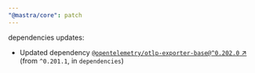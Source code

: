 ```yaml
---
"@mastra/core": patch
---
```

dependencies updates:
  - Updated dependency [`@opentelemetry/otlp-exporter-base@^0.202.0` ↗︎](https://www.npmjs.com/package/@opentelemetry/otlp-exporter-base/v/0.202.0) (from `^0.201.1`, in `dependencies`)
